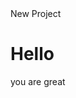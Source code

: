 <!DOCTYPE html>
<html lang="en">
<head>
    <meta charset="UTF-8">
    <meta name="viewport" content="width=device-width, initial-scale=1.0">
New Project
</head>
<body>
</body><h1>
    Hello
</h1>
<p>
    you are great
</p>
</body>
</html>
